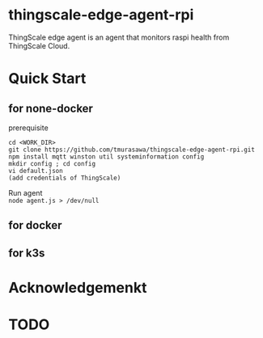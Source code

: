 # thingscale-edge-agent-rpi
ThingScale edge agent is an agent that monitors raspi health from ThingScale Cloud.

# Quick Start
## for none-docker
prerequisite

    cd <WORK_DIR>
    git clone https://github.com/tmurasawa/thingscale-edge-agent-rpi.git
    npm install mqtt winston util systeminformation config
    mkdir config ; cd config
    vi default.json
    (add credentials of ThingScale)
   
Run agent  
`node agent.js > /dev/null`


## for docker

## for k3s

# Acknowledgemenkt


# TODO

